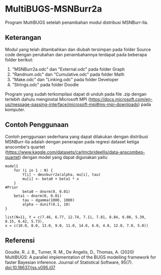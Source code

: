 # MultiBUGS-MSNBurr2a
Program MultiBUGS setelah penambahan modul distribusi MSNBurr-IIa. 

## Keterangan
Modul yang telah ditambahkan dan diubah tersimpan pada folder Source code dengan perubahan dan penambahannya terdapat pada beberapa folder berikut:
1. "MSNBurr2a.odc" dan "External.odc" pada folder Graph
2. "Randnum.odc" dan "Cumulative.odc" pada folder Math
3. "Make.odc" dan "Linking.odc" pada folder Developer
4. "Strings.odc" pada folder Doodle

Program yang sudah terkompilasi dapat di unduh pada file .zip dengan terlebih dahulu menginstal Microsoft MPI (https://docs.microsoft.com/en-us/message-passing-interface/microsoft-mpi#ms-mpi-downloads) pada komputer.

## Contoh Penggunaan
Contoh penggunaan sederhana yang dapat dilakukan dengan distribusi MSNBurr-IIa adalah dengan penerapan pada regresi dataset ketiga anscombe's quartet (https://www.kaggle.com/datasets/carlmcbrideellis/data-anscombes-quartet) dengan model yang dapat digunakan yaitu

```{r}
model{	
	for (i in 1 : N) {
		Y[i] ~ dmsnburr2a(alpha, mu[i], tau)
		mu[i] <- beta0 + beta1 * x
	}
#Prior
		beta0 ~ dnorm(0, 0.01)
    beta1 ~ dnorm(0, 0.01)
		tau ~ dgamma(1000, 1000)
		alpha ~ dunif(0.1, 10)
}

list(N=11, Y = c(7.46, 6.77, 12.74, 7.11, 7.81, 8.84, 6.08, 5.39, 8.15, 6.42, 5.73),
x = c(10.0, 8.0, 13.0, 9.0, 11.0, 14.0, 6.0, 4.0, 12.0, 7.0, 5.0))
```

## Referensi
Goudie, R. J. B., Turner, R. M., De Angelis, D., Thomas, A. (2020) MultiBUGS: A parallel implementation of the BUGS modelling framework for faster Bayesian inference. Journal of Statistical Software, 95(7). [doi:10.18637/jss.v095.i07](https://doi.org/10.18637/jss.v095.i07)
